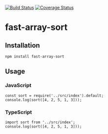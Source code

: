 [![Build Status](https://travis-ci.org/noasax/fast-array-sort.svg?branch=master)](https://travis-ci.org/noasax/fast-array-sort)
[![Coverage Status](https://coveralls.io/repos/github/noasax/fast-array-sort/badge.svg?branch=master)](https://coveralls.io/github/noasax/fast-array-sort?branch=master)

# fast-array-sort

## Installation
```
npm install fast-array-sort
```

## Usage

### JavaScript
```
const sort = require('../src/index').default;
console.log(sort([4, 2, 5, 1, 3]));
```

### TypeScript
```
import sort from '../src/index';
console.log(sort([4, 2, 5, 1, 3]));
```
